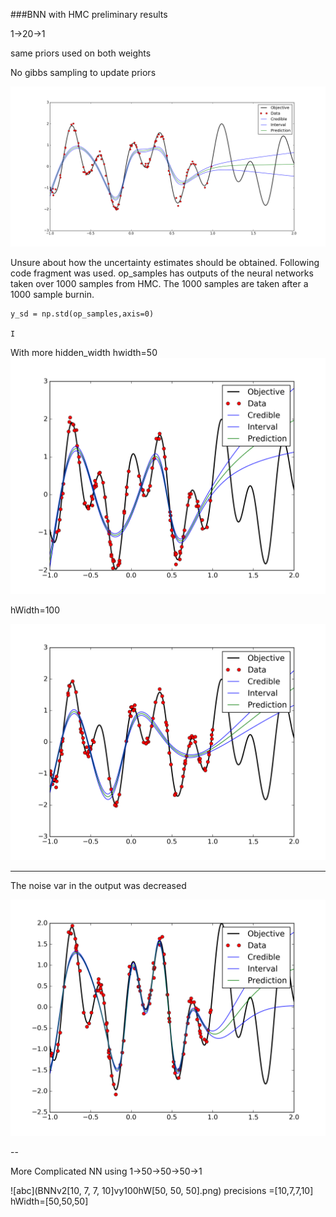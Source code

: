 ###BNN with HMC preliminary results

1->20->1

same priors used on both weights

No gibbs sampling to update priors


![abc](BNN_1-20-1_noGibbs.png)


Unsure about how the uncertainty estimates should be obtained. Following code fragment was used. op_samples has outputs of the neural networks taken over 1000 samples from HMC. The 1000 samples are taken after a 1000 sample burnin. 

    y_sd = np.std(op_samples,axis=0)
    
    I
With more hidden_width
hwidth=50
![abc](BNNv110vy100hW50.png)

hWidth=100

![abc](BNNv110vy100hW100.png)



---

The noise var in the output was decreased 

![abc](BNNv110vy500hW50.png)


--

More Complicated NN using 1->50->50->50->1

![abc](BNNv2[10, 7, 7, 10]vy100hW[50, 50, 50].png)
precisions =[10,7,7,10]
hWidth=[50,50,50]